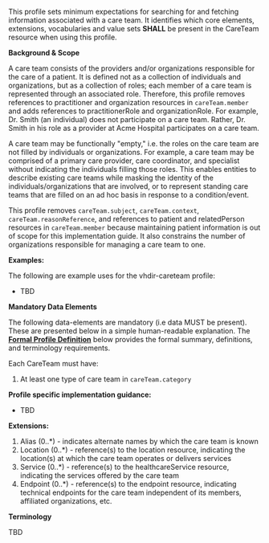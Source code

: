 This profile sets minimum expectations for searching for and fetching information associated with a care team. It identifies which core elements, extensions, vocabularies and value sets **SHALL** be present in the CareTeam resource when using this profile.

**Background & Scope**

A care team consists of the providers and/or organizations responsible for the care of a patient. It is defined not as a collection of individuals and organizations, but as a collection of roles; each member of a care team is represented through an associated role. Therefore, this profile removes references to practitioner and organization resources in `careTeam.member` and adds references to practitionerRole and organizationRole. For example, Dr. Smith (an individual) does not participate on a care team. Rather, Dr. Smith in his role as a provider at Acme Hospital participates on a care team.

A care team may be functionally "empty," i.e. the roles on the care team are not filled by individuals or organizations. For example, a care team may be comprised of a primary care provider, care coordinator, and specialist without indicating the individuals filling those roles. This enables entities to describe existing care teams while masking the identity of the individuals/organizations that are involved, or to represent standing care teams that are filled on an ad hoc basis in response to a condition/event.

This profile removes `careTeam.subject`, `careTeam.context`, `careTeam.reasonReference`, and references to patient and relatedPerson resources in `careTeam.member` because maintaining patient information is out of scope for this implementation guide. It also constrains the number of organizations responsible for managing a care team to one.


**Examples:**

The following are example uses for the vhdir-careteam profile:

-  TBD


**Mandatory Data Elements**

The following data-elements are mandatory (i.e data MUST be present). These are presented below in a simple human-readable explanation. The [**Formal Profile Definition**](#profile) below provides the  formal summary, definitions, and  terminology requirements.  

Each CareTeam must have:

1.  At least one type of care team in `careTeam.category`


**Profile specific implementation guidance:**

- TBD


**Extensions:**

1.  Alias (0..*) - indicates alternate names by which the care team is known
1.  Location (0..*) - reference(s) to the location resource, indicating the location(s) at which the care team operates or delivers services
1.  Service (0..*) - reference(s) to the healthcareService resource, indicating the services offered by the care team
1.  Endpoint (0..*) - reference(s) to the endpoint resource, indicating technical endpoints for the care team independent of its members, affiliated organizations, etc.


**Terminology**

TBD